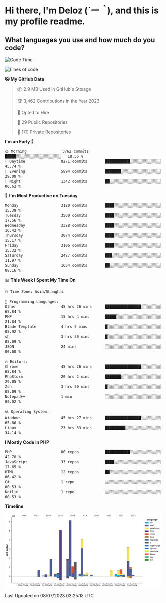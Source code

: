 # **Hi there, I'm Deloz (*´ー｀*), and this is my profile readme.**

## **What languages you use and how much do you code?**

<!--START_SECTION:waka-->
![Code Time](http://img.shields.io/badge/Code%20Time-1%2C857%20hrs%2018%20mins-blue)

![Lines of code](https://img.shields.io/badge/From%20Hello%20World%20I%27ve%20Written-31.3%20million%20lines%20of%20code-blue)

**🐱 My GitHub Data** 

> 📦 2.9 MB Used in GitHub's Storage 
 > 
> 🏆 3,462 Contributions in the Year 2023
 > 
> 💼 Opted to Hire
 > 
> 📜 29 Public Repositories 
 > 
> 🔑 170 Private Repositories 
 > 
**I'm an Early 🐤** 

```text
🌞 Morning                3762 commits        █████░░░░░░░░░░░░░░░░░░░░   18.56 % 
🌆 Daytime                9271 commits        ███████████░░░░░░░░░░░░░░   45.74 % 
🌃 Evening                5894 commits        ███████░░░░░░░░░░░░░░░░░░   29.08 % 
🌙 Night                  1342 commits        ██░░░░░░░░░░░░░░░░░░░░░░░   06.62 % 
```
📅 **I'm Most Productive on Tuesday** 

```text
Monday                   3120 commits        ████░░░░░░░░░░░░░░░░░░░░░   15.39 % 
Tuesday                  3560 commits        ████░░░░░░░░░░░░░░░░░░░░░   17.56 % 
Wednesday                3328 commits        ████░░░░░░░░░░░░░░░░░░░░░   16.42 % 
Thursday                 3074 commits        ████░░░░░░░░░░░░░░░░░░░░░   15.17 % 
Friday                   3106 commits        ████░░░░░░░░░░░░░░░░░░░░░   15.32 % 
Saturday                 2427 commits        ███░░░░░░░░░░░░░░░░░░░░░░   11.97 % 
Sunday                   1654 commits        ██░░░░░░░░░░░░░░░░░░░░░░░   08.16 % 
```


📊 **This Week I Spent My Time On** 

```text
🕑︎ Time Zone: Asia/Shanghai

💬 Programming Languages: 
Other                    45 hrs 26 mins      ████████████████░░░░░░░░░   65.84 % 
PHP                      15 hrs 4 mins       █████░░░░░░░░░░░░░░░░░░░░   21.84 % 
Blade Template           4 hrs 5 mins        █░░░░░░░░░░░░░░░░░░░░░░░░   05.92 % 
sh                       3 hrs 30 mins       █░░░░░░░░░░░░░░░░░░░░░░░░   05.09 % 
JSON                     24 mins             ░░░░░░░░░░░░░░░░░░░░░░░░░   00.60 % 

🔥 Editors: 
Chrome                   45 hrs 26 mins      ████████████████░░░░░░░░░   65.84 % 
PhpStorm                 20 hrs 2 mins       ███████░░░░░░░░░░░░░░░░░░   29.05 % 
Zsh                      3 hrs 30 mins       █░░░░░░░░░░░░░░░░░░░░░░░░   05.09 % 
Notepad++                1 min               ░░░░░░░░░░░░░░░░░░░░░░░░░   00.02 % 

💻 Operating System: 
Windows                  45 hrs 27 mins      ████████████████░░░░░░░░░   65.86 % 
Linux                    23 hrs 33 mins      █████████░░░░░░░░░░░░░░░░   34.14 % 
```

**I Mostly Code in PHP** 

```text
PHP                      80 repos            ███████████░░░░░░░░░░░░░░   42.78 % 
JavaScript               33 repos            ████░░░░░░░░░░░░░░░░░░░░░   17.65 % 
HTML                     12 repos            ██░░░░░░░░░░░░░░░░░░░░░░░   06.42 % 
C#                       1 repo              ░░░░░░░░░░░░░░░░░░░░░░░░░   00.53 % 
Kotlin                   1 repo              ░░░░░░░░░░░░░░░░░░░░░░░░░   00.53 % 
```



**Timeline**

![Lines of Code chart](https://raw.githubusercontent.com/deloz/deloz/main/assets/bar_graph.png)


 Last Updated on 08/07/2023 03:25:18 UTC
<!--END_SECTION:waka-->
